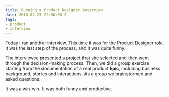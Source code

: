 ```yaml
---
title: Running a Product Designer interview
date: 2018-04-23 22:50:00 Z
tags:
- product
- interview
---
```


Today I ran another interview. This time it was for the Product Designer role. It was the last step of the process, and it was quite funny.

The interviewee presented a project that she selected and then went through the decision-making process. Then, we did a group exercise starting from the documentation of a real product **Epic**, including business background, stories and interactions. As a group we brainstormed and asked questions.

It was a win-win. It was both funny and productive.
